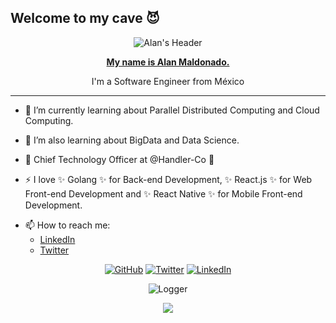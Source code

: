 ## Welcome to my cave 😈

<p align="center">
    <img src="https://github.com/halfrost/halfrost/blob/master/icons/header_.png" alt="Alan's Header">
</p>

<p align="center">
     <b>
          <u>My name is Alan Maldonado.</u>
     </b>
</p>

<p align="center">
I'm a Software Engineer from México
</p>

<hr>

- 🌱 I’m currently learning about Parallel Distributed Computing and Cloud Computing.
- 🌱 I’m also learning about BigData and Data Science.

- 🚨 Chief Technology Officer at @Handler-Co 🚨

- ⚡ I love ✨ Golang ✨ for Back-end Development, ✨ React.js ✨ for Web Front-end Development
     and ✨ React Native ✨ for Mobile Front-end Development.

* 📫 How to reach me:
  * [LinkedIn](http://linkedin.com/in/alanmn88)
  * [Twitter](http://twitter.com/alanmn88)
  
 <p align="center">
  <a href="https://github.com/n3m"><img src="https://img.shields.io/github/followers/n3m.svg?label=GitHub&style=social" alt="GitHub"></a>
  <a href="https://twitter.com/alanmn88"><img src="https://img.shields.io/twitter/follow/alanmn88?label=Twitter&style=social" alt="Twitter"></a>
  <a href="https://www.linkedin.com/in/alanmn88"><img src="https://img.shields.io/badge/LinkedIn--_.svg?style=social&logo=linkedin" alt="LinkedIn"></a>
</p>

<p align="center">
    <img src="https://komarev.com/ghpvc/?username=n3m&style=flat" alt="Logger">
</p>
<p align="center">
     <a href="https://lon9.github.io">
          <img align="center" src="https://github-readme-stats.vercel.app/api/top-langs/?username=n3m&theme=dark&hide=html" />
     </a>
</p>
